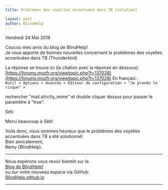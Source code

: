 ```yaml
---
title: Problèmes des voyelles accentuées dans TB [solution]

layout: post
author: BlindHelp
---
```


<footer>Vendredi 24 Mai 2019</footer>


Coucou mes amis du blog de BlindHelp!               
Je vous apporte de bonnes nouvelles concernant le problèmes des voyelles accentuées dans TB (Thunderbird)    

La réponse se trouve ici (la citation avec la réponse en dessous):    
[https://forums.mozfr.org/viewtopic.php?t=137028](https://forums.mozfr.org/viewtopic.php?t=137028)
En français :    
`Outil > Options > Avancée > Éditeur de configuration > "Je prends le risque" >`

rechercher "mail.strictly_mime" et double cliquer dessus pour passer le paramètre à "true".

Sèb

Merci beaucoup à Sèb!           

Voilà donc, nous sommes heureux que le problèmes des voyelles accentuées dans TB a été solutionné!                 
Bien amicalement,              
Rémy (BlindHelp).

---

Nous espérons vous revoir bientôt sur le      
[Blog de BlindHelp!](http://blindhelp.blogspot.fr/)                    
ou sur  votre nouveau espace via GitHub:                     
[BlindHelp.github.io](https://blindhelp.github.io)                    

---